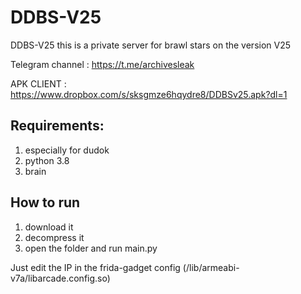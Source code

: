 # DDBS-V25
DDBS-V25 this is a private server for brawl stars on the version V25

Telegram channel : https://t.me/archivesleak

APK CLIENT : https://www.dropbox.com/s/sksgmze6hqydre8/DDBSv25.apk?dl=1

## Requirements: ##
1. especially for dudok
2. python 3.8
3. brain

## How to run ##
1. download it 
2. decompress it
3. open the folder and run main.py

Just edit the IP in the frida-gadget config (/lib/armeabi-v7a/libarcade.config.so)





